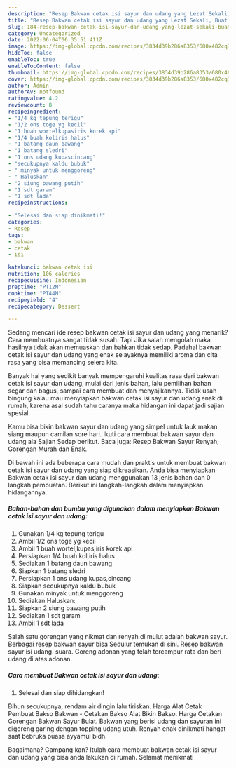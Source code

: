 ```yaml
---
description: "Resep Bakwan cetak isi sayur dan udang yang Lezat Sekali, Buat Buka Puasa}"
title: "Resep Bakwan cetak isi sayur dan udang yang Lezat Sekali, Buat Buka Puasa}"
slug: 184-resep-bakwan-cetak-isi-sayur-dan-udang-yang-lezat-sekali-buat-buka-puasa
category: Uncategorized
date: 2022-06-04T06:35:51.411Z
image: https://img-global.cpcdn.com/recipes/3834d39b286a8353/680x482cq70/bakwan-cetak-isi-sayur-dan-udang-foto-resep-utama.jpg
hideToc: false
enableToc: true
enableTocContent: false
thumbnail: https://img-global.cpcdn.com/recipes/3834d39b286a8353/680x482cq70/bakwan-cetak-isi-sayur-dan-udang-foto-resep-utama.jpg
cover: https://img-global.cpcdn.com/recipes/3834d39b286a8353/680x482cq70/bakwan-cetak-isi-sayur-dan-udang-foto-resep-utama.jpg
author: Admin
authorAv: notfound
ratingvalue: 4.2
reviewcount: 8
recipeingredient:
- "1/4 kg tepung terigu"
- "1/2 ons toge yg kecil"
- "1 buah wortelkupasiris korek api"
- "1/4 buah koliris halus"
- "1 batang daun bawang"
- "1 batang sledri"
- "1 ons udang kupascincang"
- "secukupnya kaldu bubuk"
- " minyak untuk menggoreng"
- " Haluskan"
- "2 siung bawang putih"
- "1 sdt garam"
- "1 sdt lada"
recipeinstructions:

- "Selesai dan siap dinikmati!"
categories:
- Resep
tags:
- bakwan
- cetak
- isi

katakunci: bakwan cetak isi 
nutrition: 106 calories
recipecuisine: Indonesian
preptime: "PT12M"
cooktime: "PT44M"
recipeyield: "4"
recipecategory: Dessert

---
```



Sedang mencari ide resep bakwan cetak isi sayur dan udang yang menarik? Cara membuatnya sangat tidak susah. Tapi Jika salah mengolah maka hasilnya tidak akan memuaskan dan bahkan tidak sedap. Padahal bakwan cetak isi sayur dan udang yang enak selayaknya memiliki aroma dan cita rasa yang bisa memancing selera kita.


Banyak hal yang sedikit banyak mempengaruhi kualitas rasa dari bakwan cetak isi sayur dan udang, mulai dari jenis bahan, lalu pemilihan bahan segar dan bagus, sampai cara membuat dan menyajikannya. Tidak usah bingung kalau mau menyiapkan bakwan cetak isi sayur dan udang enak di rumah, karena asal sudah tahu caranya maka hidangan ini dapat jadi sajian spesial.

Kamu bisa bikin bakwan sayur dan udang yang simpel untuk lauk makan siang maupun camilan sore hari. Ikuti cara membuat bakwan sayur dan udang ala Sajian Sedap berikut. Baca juga: Resep Bakwan Sayur Renyah, Gorengan Murah dan Enak.


Di bawah ini ada beberapa cara mudah dan praktis untuk membuat bakwan cetak isi sayur dan udang yang siap dikreasikan. Anda bisa menyiapkan Bakwan cetak isi sayur dan udang menggunakan 13 jenis bahan dan 0 langkah pembuatan. Berikut ini langkah-langkah dalam menyiapkan hidangannya.

<!--inarticleads1-->

##### Bahan-bahan dan bumbu yang digunakan dalam menyiapkan Bakwan cetak isi sayur dan udang:

1. Gunakan 1/4 kg tepung terigu
1. Ambil 1/2 ons toge yg kecil
1. Ambil 1 buah wortel,kupas,iris korek api
1. Persiapkan 1/4 buah kol,iris halus
1. Sediakan 1 batang daun bawang
1. Siapkan 1 batang sledri
1. Persiapkan 1 ons udang kupas,cincang
1. Siapkan secukupnya kaldu bubuk
1. Gunakan  minyak untuk menggoreng
1. Sediakan  Haluskan:
1. Siapkan 2 siung bawang putih
1. Sediakan 1 sdt garam
1. Ambil 1 sdt lada


Salah satu gorengan yang nikmat dan renyah di mulut adalah bakwan sayur. Berbagai resep bakwan sayur bisa Sedulur temukan di sini. Resep bakwan sayur isi udang. suara. Goreng adonan yang telah tercampur rata dan beri udang di atas adonan. 

<!--inarticleads2-->

##### Cara membuat Bakwan cetak isi sayur dan udang:


1. Selesai dan siap dihidangkan!

Bihun secukupnya, rendam air dingin lalu tiriskan. Harga Alat Cetak Pembuat Bakso Bakwan - Cetakan Bakso Alat Bikin Bakso. Harga Cetakan Gorengan Bakwan Sayur Bulat. Bakwan yang berisi udang dan sayuran ini digoreng garing dengan topping udang utuh. Renyah enak dinikmati hangat saat bebruka puasa ayyamul bidh. 

Bagaimana? Gampang kan? Itulah cara membuat bakwan cetak isi sayur dan udang yang bisa anda lakukan di rumah. Selamat menikmati

